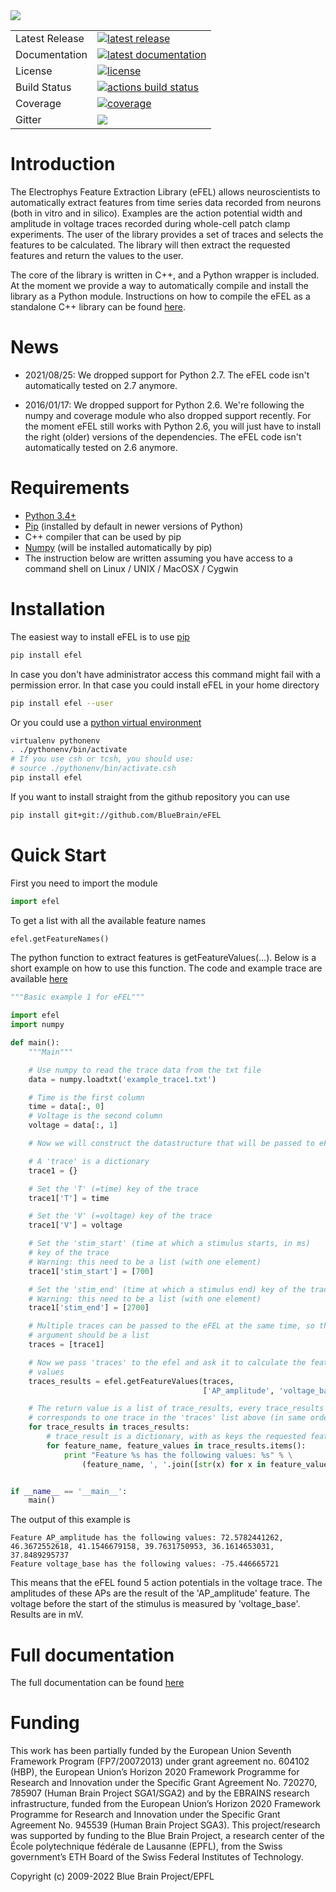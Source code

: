 <img src="docs/source/logo/eFELBanner.png"/>

<table>
<tr>
  <td>Latest Release</td>
  <td>
    <a href="https://pypi.org/project/efel/">
    <img src="https://img.shields.io/pypi/v/efel.svg" alt="latest release" />
    </a>
  </td>
</tr>
<tr>
  <td>Documentation</td>
  <td>
    <a href="https://efel.readthedocs.io/">
    <img src="https://readthedocs.org/projects/efel/badge/?version=latest" alt="latest documentation" />
    </a>
  </td>
</tr>
<tr>
  <td>License</td>
  <td>
    <a href="https://github.com/BlueBrain/efel/blob/master/LICENSE.txt">
    <img src="https://img.shields.io/pypi/l/efel.svg" alt="license" />
    </a>
</td>
</tr>
<tr>
  <td>Build Status</td>
  <td>
    <a href="https://github.com/BlueBrain/eFEL/actions">
    <img src="https://github.com/BlueBrain/eFEL/workflows/Build/badge.svg?branch=master" alt="actions build status" />
    </a>
  </td>
</tr>
<tr>
  <td>Coverage</td>
  <td>
    <a href="https://codecov.io/gh/BlueBrain/efel">
    <img src="https://codecov.io/github/BlueBrain/eFEL/coverage.svg?branch=master" alt="coverage" />
    </a>
  </td>
</tr>
<tr>
    <td>Gitter</td>
    <td>
        <a href="https://gitter.im/bluebrain/efel">
        <img src="https://badges.gitter.im/Join%20Chat.svg"
    </a>
    </td>
</tr>
</table>

Introduction
============

The Electrophys Feature Extraction Library (eFEL) allows neuroscientists
to automatically extract features from time series data recorded from neurons
(both in vitro and in silico).
Examples are the action potential width and amplitude in voltage traces recorded
during whole-cell patch clamp experiments.
The user of the library provides a set of traces and selects the features to
be calculated. The library will then extract the requested features and return
the values to the user.

The core of the library is written in C++, and a Python wrapper is included.
At the moment we provide a way to automatically compile and install the library
as a Python module. Instructions on how to compile the eFEL as a standalone C++ 
library can be found [here](http://efel.readthedocs.io/en/latest/installation.html#installing-the-c-standalone-library).

News
====

* 2021/08/25: We dropped support for Python 2.7. The eFEL code isn't automatically tested on 2.7 anymore.

* 2016/01/17: We dropped support for Python 2.6. We're following the numpy and coverage module who also dropped support recently.
For the moment eFEL still works with Python 2.6, you will just have to install the right (older) versions of the dependencies.
The eFEL code isn't automatically tested on 2.6 anymore.

Requirements
============

* [Python 3.4+](https://www.python.org/download/releases/3.4.3/)
* [Pip](https://pip.pypa.io) (installed by default in newer versions of Python)
* C++ compiler that can be used by pip
* [Numpy](http://www.numpy.org) (will be installed automatically by pip)
* The instruction below are written assuming you have access to a command shell
on Linux / UNIX / MacOSX / Cygwin

Installation
============

The easiest way to install eFEL is to use [pip](https://pip.pypa.io)

```bash
pip install efel
```

In case you don't have administrator access this command might fail with a
permission error. In that case you could install eFEL in your home directory

```bash
pip install efel --user
```

Or you could use a [python virtual environment](https://virtualenv.pypa.io)

```bash
virtualenv pythonenv
. ./pythonenv/bin/activate
# If you use csh or tcsh, you should use:
# source ./pythonenv/bin/activate.csh
pip install efel
```

If you want to install straight from the github repository you can use

```bash
pip install git+git://github.com/BlueBrain/eFEL
```

Quick Start
===========

First you need to import the module

```python
import efel
```

To get a list with all the available feature names

```python
efel.getFeatureNames()
```

The python function to extract features is getFeatureValues(...).
Below is a short example on how to use this function. The code and example
trace are available
[here](https://github.com/BlueBrain/eFEL/blob/master/examples/basic/basic_example1.py)

```python
"""Basic example 1 for eFEL"""

import efel
import numpy

def main():
    """Main"""

    # Use numpy to read the trace data from the txt file
    data = numpy.loadtxt('example_trace1.txt')

    # Time is the first column
    time = data[:, 0]
    # Voltage is the second column
    voltage = data[:, 1]

    # Now we will construct the datastructure that will be passed to eFEL

    # A 'trace' is a dictionary
    trace1 = {}

    # Set the 'T' (=time) key of the trace
    trace1['T'] = time

    # Set the 'V' (=voltage) key of the trace
    trace1['V'] = voltage

    # Set the 'stim_start' (time at which a stimulus starts, in ms)
    # key of the trace
    # Warning: this need to be a list (with one element)
    trace1['stim_start'] = [700]

    # Set the 'stim_end' (time at which a stimulus end) key of the trace
    # Warning: this need to be a list (with one element)
    trace1['stim_end'] = [2700]

    # Multiple traces can be passed to the eFEL at the same time, so the
    # argument should be a list
    traces = [trace1]

    # Now we pass 'traces' to the efel and ask it to calculate the feature
    # values
    traces_results = efel.getFeatureValues(traces,
                                           ['AP_amplitude', 'voltage_base'])

    # The return value is a list of trace_results, every trace_results
    # corresponds to one trace in the 'traces' list above (in same order)
    for trace_results in traces_results:
        # trace_result is a dictionary, with as keys the requested features
        for feature_name, feature_values in trace_results.items():
            print "Feature %s has the following values: %s" % \
                (feature_name, ', '.join([str(x) for x in feature_values]))


if __name__ == '__main__':
    main()
```

The output of this example is
```
Feature AP_amplitude has the following values: 72.5782441262, 46.3672552618, 41.1546679158, 39.7631750953, 36.1614653031, 37.8489295737
Feature voltage_base has the following values: -75.446665721
```
This means that the eFEL found 5 action potentials in the voltage trace. The
amplitudes of these APs are the result of the 'AP_amplitude' feature.
The voltage before the start of the stimulus is measured by 'voltage_base'.
Results are in mV.

Full documentation
==================
The full documentation can be found [here](http://efel.readthedocs.io) 

Funding
=======
This work has been partially funded by the European Union Seventh Framework Program (FP7/2007­2013) under grant agreement no. 604102 (HBP), 
the European Union’s Horizon 2020 Framework Programme for Research and Innovation under the Specific Grant Agreement No. 720270, 785907 
(Human Brain Project SGA1/SGA2) and by the EBRAINS research infrastructure, funded from the European Union’s Horizon 2020 Framework 
Programme for Research and Innovation under the Specific Grant Agreement No. 945539 (Human Brain Project SGA3). 
This project/research was supported by funding to the Blue Brain Project, a research center of the École polytechnique fédérale de 
Lausanne (EPFL), from the Swiss government’s ETH Board of the Swiss Federal Institutes of Technology.

Copyright (c) 2009-2022 Blue Brain Project/EPFL

